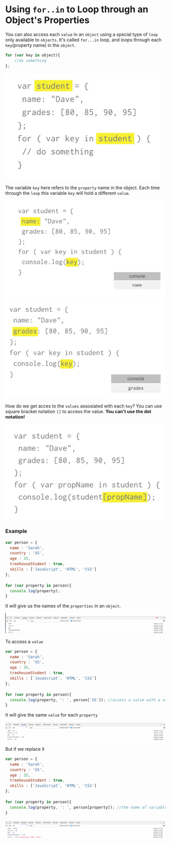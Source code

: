 # Using `for..in` to Loop through an Object's Properties

You can also access each `value` in an `object` using a special type of `loop` only available to `objects`. It's called `for...in` loop, and loops through each `key`(property name) in the `object`. 

```js
for (var key in object){
    //do something
};
```
![for-in-loop](../for-in-loop.png)

The variable `key` here refers to the `property` name in the object. Each time through the `loop` this variable `key` will hold a different `value`.

![for-in-loop1](../for-in-loop1.png)
![for-in-loop2](../for-in-loop2.png)

How do we get acces to the `values` assosiated with each `key`? You can use square bracket notation `[]` to access the value. **You can't use the dot notation!** 

![for-in-loop3](../for-in-loop3.png)

### Example 

```js
var person = {
  name : 'Sarah',
  country : 'US',
  age : 35,
  treehouseStudent : true,
  skills : ['JavaScript', 'HTML', 'CSS']
};

for (var property in person){
  console.log(property);
}
```
It will give us the names of the `properties` in an `object`. 

![for-in-loop4](../for-in-loop4.png)

To access a `value`

```js
var person = {
  name : 'Sarah',
  country : 'US',
  age : 35,
  treehouseStudent : true,
  skills : ['JavaScript', 'HTML', 'CSS']
};

for (var property in person){
  console.log(property, ': ', person['US']); //access a value with a square brackets
}
```
It will give the same `value` for each `property`

![for-in-loop5](../for-in-loop5.png)

But if we replace it 

```js
var person = {
  name : 'Sarah',
  country : 'US',
  age : 35,
  treehouseStudent : true,
  skills : ['JavaScript', 'HTML', 'CSS']
};

for (var property in person){
  console.log(property, ': ', person[property]); //the name of variable here
}
```
![for-in-loop6](../for-in-loop6.png)







